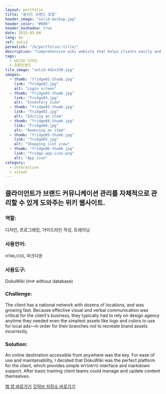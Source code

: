 ```yaml
---
layout: portfolio
title: "솔리드 브랜드 포탈"
header_image: "solid-mockup.jpg"
header_color: "#000"
header_noshadow: true
date: 2015-03-04
lang: ko
ref: solid
permalink: "/k/portfolio/:title/"
description: "Comprehensive wiki website that helps clients easily and effectively manage their brand assets to better brand communication."
tags:
  - UX/UI 디자인
  - 프론트엔드
tile_image: "solid-442x330.jpg"
images:
  - thumb: "fridge01-thumb.jpg"
    link: "fridge01.jpg"
    alt: "Login screen"
  - thumb: "fridge03-thumb.jpg"
    link: "fridge03.jpg"
    alt: "Inventory view"
  - thumb: "fridge02-thumb.jpg"
    link: "fridge02.jpg"
    alt: "Editing an item"
  - thumb: "fridge04-thumb.jpg"
    link: "fridge04.jpg"
    alt: "Removing an item"
  - thumb: "fridge05-thumb.jpg"
    link: "fridge05.jpg"
    alt: "Shopping list view"
  - thumb: "fridge06-thumb.jpg"
    link: "fridge-app-icon.png"
    alt: "App icon"
category:
  - interactive
  - visual
---
```

<section class="project-summary">
  <h1>클라이언트가 브랜드 커뮤니케이션 관리를 자체적으로 관리할 수 있게 도와주는 위키 웹사이트.</h1>
  <section class="info">
    <h3>역할:</h3>
    <p>디자인, 프로그래밍, 가이드라인 작성, 트레이닝</p>
  </section>
  <section class="info">
    <h3>사용언어:</h3>
    <p><small>HTML/CSS</small>, 마크다운</p>
  </section>
  <section class="info">
    <h3>사용도구:</h3>
    <p>DokuWiki (<small>PHP</small> without database)</p>
  </section>
  <section class="info">
    <h3>Challenge:</h3>
    <p>The client has a national network with dozens of locations, and was growing fast. Because effective visual and verbal communication was critical for the client's business, they typically had to rely on design agency anytime they needed even the simplest assets like logo and colors to use for local ads&mdash;in order for their branches <em>not</em> to recreate brand assets incorrectly.
    </p>
  </section>
  <section class="info">
    <h3>Solution:</h3>
    <p>An online destination accessible from anywhere was the key. For ease of use and maintainability, I decided that DokuWiki was the perfect platform for the client, which provides simple <small>WYSIWYG</small> interface and markdown support. After basic training client teams could manage and update content themselves.
    </p>
  </section>
</section>

<div class="buttons">
  <span class="unselectable">
  <a href="https://rememberfridge.com/" title="웹 앱 바로가기" target="_blank">웹 앱 바로가기</a></span>
  <span class="unselectable"><a href="https://github.com/baadaa/myfridge" title="깃허브 저장소 바로가기" target="_blank">깃허브 저장소 바로가기</a></span>
</div>
